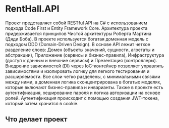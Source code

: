 # RentHall.API
Проект представляет собой RESTful API на C# с использованием подхода Code First и Entity Framework Core. Архитектура проекта придерживается принципов Чистой архитектуры Роберта Мартина (Дяди Боба). В проекте используется богатая доменная модель с подходом DDD (Domain-Driven Design). В основе API лежит четкое разделение слоев: Домен (объекты значений, сущности, агрегаты и абстракции), Приложение (сервисы и бизнес-правила), Инфраструктура (доступ к данным и внешние сервисы) и Презентация (контроллеры). Внедрение зависимостей (DI) через IoC-контейнер позволяет управлять зависимостями и изолировать логику для легкого тестирования и расширяемости. Все слои четко разделены, с минимальными связями между ними, а доменная логика сконцентрирована в богатых моделях, которые включают бизнес-правила и инварианты. Также в проекте есть аутентификация, хеширование пароля и логика авторизации на основе ролей. Аутентификация происходит с помощью создания JWT-токена, который затем хранится в cookie. 
## Что делает проект 
